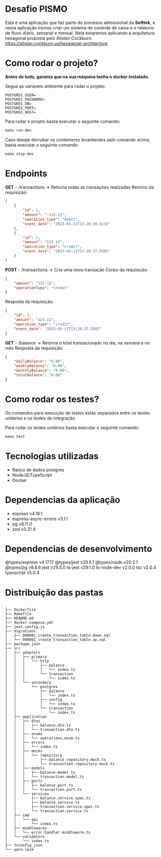 # Desafio PISMO

Esta é uma aplicação que faz parte do processo admissional da **Softtek**, e nesta aplicação iremos criar um sistema de controle de caixa e o relatorio de fluxo diário, semanal e mensal.
Nela estaremos aplicando a arquitetura hexagonal proposta pelo Alistair Cockburn.
https://alistair.cockburn.us/hexagonal-architecture

# Como rodar o projeto?
**Antes de tudo, garanta que na sua máquina tenha o docker instalado.**

Segue as variaveis ambiente para rodar o projeto:
```
POSTGRES_USER=
POSTGRES_PASSWORD=
POSTGRES_DB=
POSTGRES_PORT=
POSTGRES_HOST=
```

Para rodar o projeto basta executar o seguinte comando:
```bash
make run-dev
```
Caso deseje derrubar os conteineres levantandos pelo comando acima, basta executar o seguinte comando:
```bash
make stop-dev
```

# Endpoints

**GET** - /transactions -> Retorna todas as transações realizadas
Retorno da requisição:
```json
[
    {
        "id": 1,
        "amount": "-123.12",
        "operation_type": "debit",
        "event_date": "2023-05-21T13:20:20.813Z"
    },
    {
        "id": 2,
        "amount": "123.12",
        "operation_type": "credit",
        "event_date": "2023-05-21T13:20:37.550Z"
    }
]
```
**POST** - /transactions -> Cria uma nova transação
Corpo da requisição:
```json
{
    "amount": "123.12",
    "operationType": "credit"
}
```
Resposta da requisição:
```json
{
    "id": 2,
    "amount": "123.12",
    "operation_type": "credit",
    "event_date": "2023-05-21T13:20:37.550Z"
}
```
**GET** - /balance -> Retorna o total transacionado no dia, na semana e no mês
Resposta da requisição:
```json
{
    "dailyBalance": "0.00",
    "weeklyBalance": "0.00",
    "monthlyBalance": "0.00",
    "totalBalance": "0.00"
}
```

# Como rodar os testes?
Os comandos para execução de testes estão separados entre os testes unitários e os testes de integração.

Para rodar os testes unitários basta executar o seguinte comando:
```bash
make test
```
# Tecnologias utilizadas
 - Banco de dados postgres
 - NodeJS/TypeScript
 - Docker

# Dependencias da aplicação
- express v4.18.1
- express-async-errors v3.1.1
- pg v8.11.0
- zod v3.21.4

# Dependencias de desenvolvimento
@types/express v4.17.17
@types/jest v29.5.1
@types/node v20.2.1
@types/pg v8.6.6
jest v29.5.0
ts-jest v29.1.0
ts-node-dev v2.0.0
tsc v2.0.4
typescript v5.0.4

# Distribuição das pastas

```
.
├── Dockerfile
├── Makefile
├── README.md
├── docker-compose.yml
├── jest.config.js
├── migrations
│   ├── 000001_create_transaction_table.down.sql
│   └── 000001_create_transaction_table.up.sql
├── package.json
├── src
│   ├── adapters
│   │   ├── primary
│   │   │   └── http
│   │   │       ├── balance
│   │   │       │   └── index.ts
│   │   │       └── transaction
│   │   │           └── index.ts
│   │   └── secondary
│   │       └── postgres
│   │           ├── balance
│   │           │   └── index.ts
│   │           ├── config
│   │           │   └── index.ts
│   │           └── transaction
│   │               └── index.ts
│   ├── application
│   │   ├── dtos
│   │   │   ├── balance.dto.ts
│   │   │   └── transaction.dto.ts
│   │   ├── enums
│   │   │   └── operations.enum.ts
│   │   ├── errors
│   │   │   └── index.ts
│   │   ├── mocks
│   │   │   └── repository
│   │   │       ├── balance.repository.mock.ts
│   │   │       └── transaction.repository.mock.ts
│   │   ├── models
│   │   │   ├── balance.model.ts
│   │   │   └── transaction.model.ts
│   │   ├── ports
│   │   │   ├── balance.port.ts
│   │   │   └── transaction.port.ts
│   │   └── services
│   │       ├── balance.service.spec.ts
│   │       ├── balance.service.ts
│   │       ├── transaction.service.spec.ts
│   │       └── transaction.service.ts
│   ├── cmd
│   │   └── api
│   │       └── index.ts
│   ├── middlewares
│   │   └── error.handler.middleware.ts
│   └── validators
│       └── index.ts
├── tsconfig.json
└── yarn.lock
```
